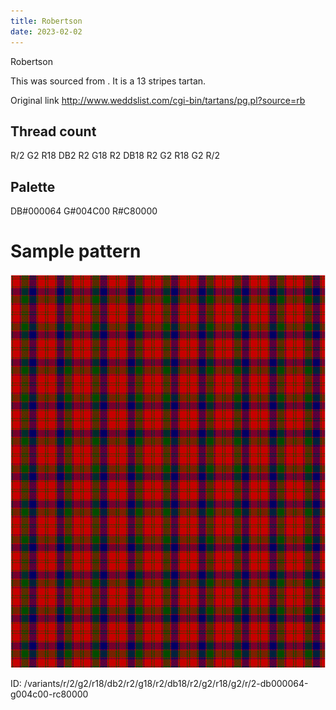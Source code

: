 ```yaml
---
title: Robertson
date: 2023-02-02
---
```

Robertson

This was sourced from <no value>.  It is a 13 stripes tartan.

Original link http://www.weddslist.com/cgi-bin/tartans/pg.pl?source=rb

## Thread count
R/2 G2 R18 DB2 R2 G18 R2 DB18 R2 G2 R18 G2 R/2

## Palette
DB#000064 G#004C00 R#C80000

# Sample pattern

![Tartan detail](tartan.png "R/2 G2 R18 DB2 R2 G18 R2 DB18 R2 G2 R18 G2 R/2 tartan")

ID: /variants/r/2/g2/r18/db2/r2/g18/r2/db18/r2/g2/r18/g2/r/2-db000064-g004c00-rc80000